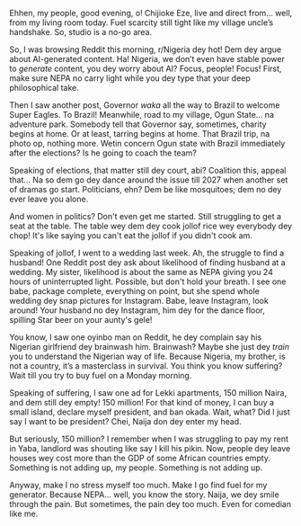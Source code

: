 Ehhen, my people, good evening, o! Chijioke Eze, live and direct from… well, from my living room today. Fuel scarcity still tight like my village uncle’s handshake. So, studio is a no-go area.

So, I was browsing Reddit this morning, r/Nigeria dey hot! Dem dey argue about AI-generated content. Ha! Nigeria, we don’t even have stable power to *generate* content, you dey worry about AI? Focus, people! Focus! First, make sure NEPA no carry light while you dey type that your deep philosophical take.

Then I saw another post, Governor *waka* all the way to Brazil to welcome Super Eagles. To Brazil! Meanwhile, road to my village, Ogun State... na adventure park. Somebody tell that Governor say, sometimes, charity begins at home. Or at least, tarring begins at home. That Brazil trip, na photo op, nothing more. Wetin concern Ogun state with Brazil immediately after the elections? Is he going to coach the team?

Speaking of elections, that matter still dey court, abi? Coalition this, appeal that... Na so dem go dey dance around the issue till 2027 when another set of dramas go start. Politicians, ehn? Dem be like mosquitoes; dem no dey ever leave you alone.

And women in politics? Don't even get me started. Still struggling to get a seat at the table. The table wey dem dey cook jollof rice wey everybody dey chop! It's like saying you can't eat the jollof if you didn't cook am.

Speaking of jollof, I went to a wedding last week. Ah, the struggle to find a husband! One Reddit post dey ask about likelihood of finding husband at a wedding. My sister, likelihood is about the same as NEPA giving you 24 hours of uninterrupted light. Possible, but don't hold your breath. I see one babe, package complete, everything on point, but she spend whole wedding dey snap pictures for Instagram. Babe, leave Instagram, look around! Your husband no dey Instagram, him dey for the dance floor, spilling Star beer on your aunty's gele!

You know, I saw one oyinbo man on Reddit, he dey complain say his Nigerian girlfriend dey brainwash him. Brainwash? Maybe she just dey *train* you to understand the Nigerian way of life. Because Nigeria, my brother, is not a country, it’s a masterclass in survival. You think you know suffering? Wait till you try to buy fuel on a Monday morning.

Speaking of suffering, I saw one ad for Lekki apartments, 150 million Naira, and dem still dey empty! 150 million! For that kind of money, I can buy a small island, declare myself president, and ban okada. Wait, what? Did I just say I want to be president? Chei, Naija don dey enter my head.

But seriously, 150 million? I remember when I was struggling to pay my rent in Yaba, landlord was shouting like say I kill his pikin. Now, people dey leave houses wey cost more than the GDP of some African countries empty. Something is not adding up, my people. Something is not adding up.

Anyway, make I no stress myself too much. Make I go find fuel for my generator. Because NEPA… well, you know the story. Naija, we dey smile through the pain. But sometimes, the pain dey too much. Even for comedian like me.